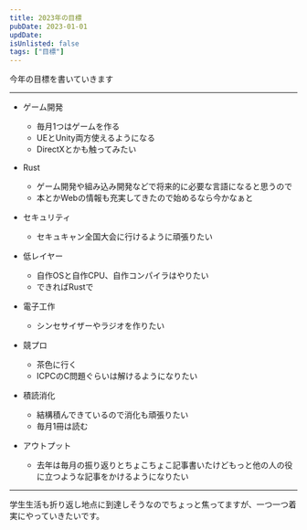 ```yaml
---
title: 2023年の目標
pubDate: 2023-01-01
updDate: 
isUnlisted: false
tags: ["目標"]
---
```


今年の目標を書いていきます

---

- ゲーム開発
  - 毎月1つはゲームを作る
  - UEとUnity両方使えるようになる
  - DirectXとかも触ってみたい

- Rust
  - ゲーム開発や組み込み開発などで将来的に必要な言語になると思うので
  - 本とかWebの情報も充実してきたので始めるなら今かなぁと

- セキュリティ
  - セキュキャン全国大会に行けるように頑張りたい

- 低レイヤー
  - 自作OSと自作CPU、自作コンパイラはやりたい
  - できればRustで

- 電子工作
  - シンセサイザーやラジオを作りたい

- 競プロ
  - 茶色に行く
  - ICPCのC問題ぐらいは解けるようになりたい

- 積読消化
  - 結構積んできているので消化も頑張りたい
  - 毎月1冊は読む

- アウトプット
  - 去年は毎月の振り返りとちょこちょこ記事書いたけどもっと他の人の役に立つような記事をかけるようになりたい

---

学生生活も折り返し地点に到達しそうなのでちょっと焦ってますが、一つ一つ着実にやっていきたいです。  
